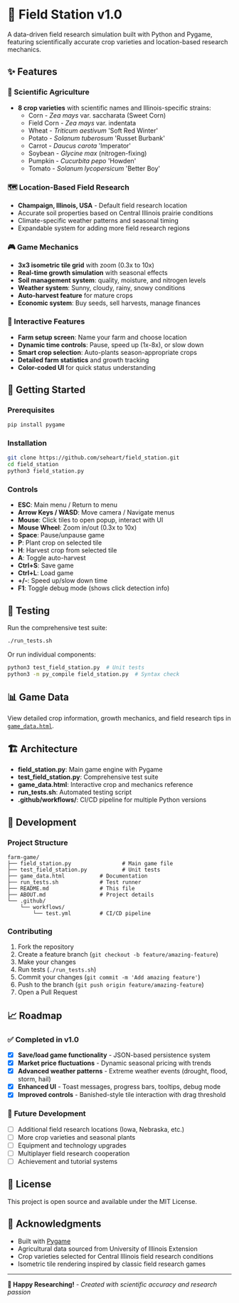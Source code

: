 # 🌽 Field Station v1.0

A data-driven field research simulation built with Python and Pygame, featuring scientifically accurate crop varieties and location-based research mechanics.

## ✨ Features

### 🌾 Scientific Agriculture
- **8 crop varieties** with scientific names and Illinois-specific strains:
  - Corn - *Zea mays* var. saccharata (Sweet Corn)
  - Field Corn - *Zea mays* var. indentata
  - Wheat - *Triticum aestivum* 'Soft Red Winter'
  - Potato - *Solanum tuberosum* 'Russet Burbank'
  - Carrot - *Daucus carota* 'Imperator'
  - Soybean - *Glycine max* (nitrogen-fixing)
  - Pumpkin - *Cucurbita pepo* 'Howden'
  - Tomato - *Solanum lycopersicum* 'Better Boy'

### 🗺️ Location-Based Field Research
- **Champaign, Illinois, USA** - Default field research location
- Accurate soil properties based on Central Illinois prairie conditions
- Climate-specific weather patterns and seasonal timing
- Expandable system for adding more field research regions

### 🎮 Game Mechanics
- **3x3 isometric tile grid** with zoom (0.3x to 10x)
- **Real-time growth simulation** with seasonal effects
- **Soil management system**: quality, moisture, and nitrogen levels
- **Weather system**: Sunny, cloudy, rainy, snowy conditions
- **Auto-harvest feature** for mature crops
- **Economic system**: Buy seeds, sell harvests, manage finances

### 🎯 Interactive Features
- **Farm setup screen**: Name your farm and choose location
- **Dynamic time controls**: Pause, speed up (1x-8x), or slow down
- **Smart crop selection**: Auto-plants season-appropriate crops
- **Detailed farm statistics** and growth tracking
- **Color-coded UI** for quick status understanding

## 🚀 Getting Started

### Prerequisites
```bash
pip install pygame
```

### Installation
```bash
git clone https://github.com/seheart/field_station.git
cd field_station
python3 field_station.py
```

### Controls
- **ESC**: Main menu / Return to menu
- **Arrow Keys / WASD**: Move camera / Navigate menus
- **Mouse**: Click tiles to open popup, interact with UI
- **Mouse Wheel**: Zoom in/out (0.3x to 10x)
- **Space**: Pause/unpause game
- **P**: Plant crop on selected tile
- **H**: Harvest crop from selected tile
- **A**: Toggle auto-harvest
- **Ctrl+S**: Save game
- **Ctrl+L**: Load game
- **+/-**: Speed up/slow down time
- **F1**: Toggle debug mode (shows click detection info)

## 🧪 Testing

Run the comprehensive test suite:
```bash
./run_tests.sh
```

Or run individual components:
```bash
python3 test_field_station.py  # Unit tests
python3 -m py_compile field_station.py  # Syntax check
```

## 📊 Game Data

View detailed crop information, growth mechanics, and field research tips in [`game_data.html`](game_data.html).

## 🏗️ Architecture

- **field_station.py**: Main game engine with Pygame
- **test_field_station.py**: Comprehensive test suite
- **game_data.html**: Interactive crop and mechanics reference
- **run_tests.sh**: Automated testing script
- **.github/workflows/**: CI/CD pipeline for multiple Python versions

## 🌱 Development

### Project Structure
```
farm-game/
├── field_station.py                # Main game file
├── test_field_station.py           # Unit tests  
├── game_data.html           # Documentation
├── run_tests.sh             # Test runner
├── README.md                # This file
├── ABOUT.md                 # Project details
└── .github/
    └── workflows/
        └── test.yml         # CI/CD pipeline
```

### Contributing
1. Fork the repository
2. Create a feature branch (`git checkout -b feature/amazing-feature`)
3. Make your changes
4. Run tests (`./run_tests.sh`)
5. Commit your changes (`git commit -m 'Add amazing feature'`)
6. Push to the branch (`git push origin feature/amazing-feature`)
7. Open a Pull Request

## 📈 Roadmap

### ✅ **Completed in v1.0**
- [x] **Save/load game functionality** - JSON-based persistence system
- [x] **Market price fluctuations** - Dynamic seasonal pricing with trends
- [x] **Advanced weather patterns** - Extreme weather events (drought, flood, storm, hail)
- [x] **Enhanced UI** - Toast messages, progress bars, tooltips, debug mode
- [x] **Improved controls** - Banished-style tile interaction with drag threshold

### 🔮 **Future Development**
- [ ] Additional field research locations (Iowa, Nebraska, etc.)
- [ ] More crop varieties and seasonal plants
- [ ] Equipment and technology upgrades
- [ ] Multiplayer field research cooperation
- [ ] Achievement and tutorial systems

## 📝 License

This project is open source and available under the MIT License.

## 🙏 Acknowledgments

- Built with [Pygame](https://www.pygame.org/)
- Agricultural data sourced from University of Illinois Extension
- Crop varieties selected for Central Illinois field research conditions
- Isometric tile rendering inspired by classic field research games

---

**🔬 Happy Researching!** - *Created with scientific accuracy and research passion*